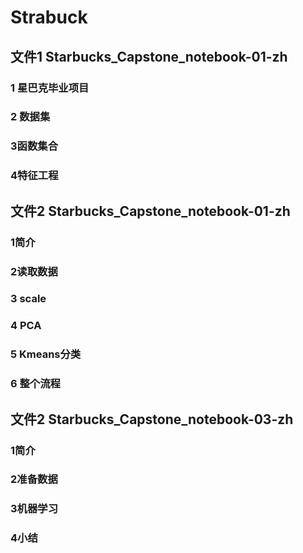 # Strabuck
## 文件1 Starbucks_Capstone_notebook-01-zh
### 1 星巴克毕业项目
### 2 数据集
### 3函数集合
### 4特征工程
## 文件2  Starbucks_Capstone_notebook-01-zh
### 1简介
### 2读取数据
### 3 scale
### 4 PCA
### 5 Kmeans分类
### 6 整个流程
## 文件2 Starbucks_Capstone_notebook-03-zh
### 1简介
### 2准备数据
### 3机器学习
### 4小结
